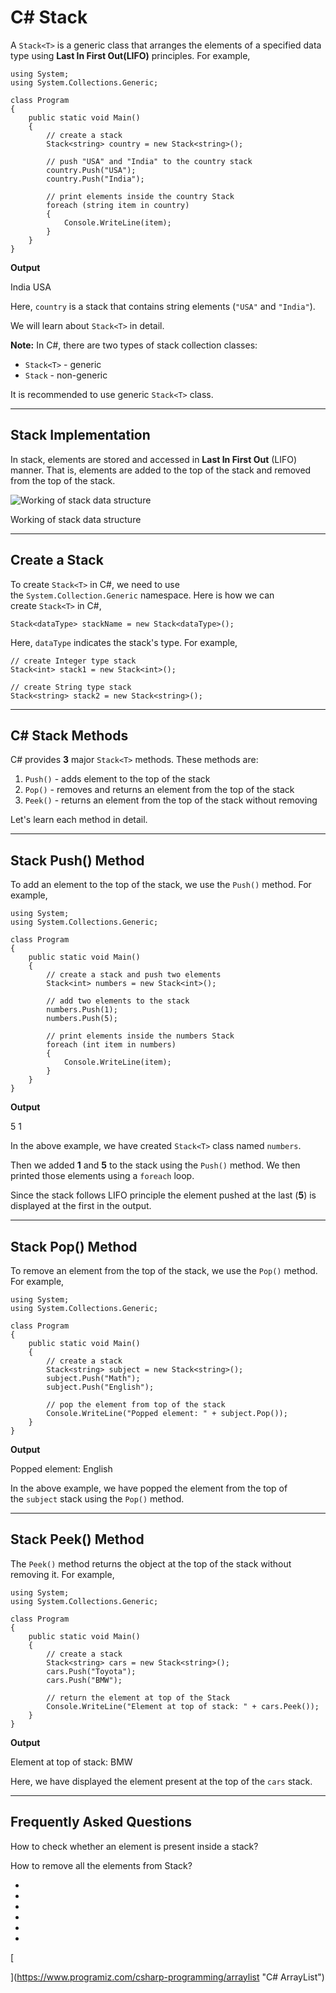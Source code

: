 # C# Stack<T>

A `Stack<T>` is a generic class that arranges the elements of a specified data type using **Last In First Out(LIFO)** principles. For example,

```
using System;
using System.Collections.Generic;

class Program
{
    public static void Main()
    {
        // create a stack 
        Stack<string> country = new Stack<string>();

        // push "USA" and "India" to the country stack
        country.Push("USA");
        country.Push("India");

        // print elements inside the country Stack 
        foreach (string item in country)
        {
            Console.WriteLine(item);
        }
    }
}
```

**Output**

India
USA

Here, `country` is a stack that contains string elements (`"USA"` and `"India"`).

We will learn about `Stack<T>` in detail.

**Note:** In C#, there are two types of stack collection classes:

- `Stack<T>` - generic
- `Stack` - non-generic

It is recommended to use generic `Stack<T>` class.

---

## Stack Implementation

In stack, elements are stored and accessed in **Last In First Out** (LIFO) manner. That is, elements are added to the top of the stack and removed from the top of the stack.

![Working of stack data structure](https://www.programiz.com/sites/tutorial2program/files/csharp-stack-implementation.png "Working of stack data structure")

Working of stack data structure

---

## Create a Stack

To create `Stack<T>` in C#, we need to use the `System.Collection.Generic` namespace. Here is how we can create `Stack<T>` in C#,

```
Stack<dataType> stackName = new Stack<dataType>();
```

Here, `dataType` indicates the stack's type. For example,

```
// create Integer type stack
Stack<int> stack1 = new Stack<int>();

// create String type stack
Stack<string> stack2 = new Stack<string>();
```

---

## C# Stack Methods

C# provides **3** major `Stack<T>` methods. These methods are:

1. `Push()` - adds element to the top of the stack
2. `Pop()` - removes and returns an element from the top of the stack
3. `Peek()` - returns an element from the top of the stack without removing

Let's learn each method in detail.

---

## Stack Push() Method

To add an element to the top of the stack, we use the `Push()` method. For example,

```
using System;
using System.Collections.Generic;

class Program
{
    public static void Main()
    {
        // create a stack and push two elements 
        Stack<int> numbers = new Stack<int>();

        // add two elements to the stack
        numbers.Push(1);
        numbers.Push(5);

        // print elements inside the numbers Stack 
        foreach (int item in numbers)
        {
            Console.WriteLine(item);
        }
    }
}
```

**Output**

5
1

In the above example, we have created `Stack<T>` class named `numbers`.

Then we added **1** and **5** to the stack using the `Push()` method. We then printed those elements using a `foreach` loop.

Since the stack follows LIFO principle the element pushed at the last (**5**) is displayed at the first in the output.

---

## Stack Pop() Method

To remove an element from the top of the stack, we use the `Pop()` method. For example,

```
using System;
using System.Collections.Generic;

class Program
{
    public static void Main()
    {
        // create a stack  
        Stack<string> subject = new Stack<string>();
        subject.Push("Math");
        subject.Push("English");

        // pop the element from top of the stack 
        Console.WriteLine("Popped element: " + subject.Pop());
    }
}
```

**Output**

Popped element: English

In the above example, we have popped the element from the top of the `subject` stack using the `Pop()` method.

---

## Stack Peek() Method

The `Peek()` method returns the object at the top of the stack without removing it. For example,

```
using System;
using System.Collections.Generic;

class Program
{
    public static void Main()
    {
        // create a stack  
        Stack<string> cars = new Stack<string>();
        cars.Push("Toyota");
        cars.Push("BMW");

        // return the element at top of the Stack 
        Console.WriteLine("Element at top of stack: " + cars.Peek());
    }
}
```

**Output**

Element at top of stack: BMW

Here, we have displayed the element present at the top of the `cars` stack.

---

## Frequently Asked Questions

How to check whether an element is present inside a stack?

How to remove all the elements from Stack?

- [](https://www.programiz.com/csharp-programming/stack#stack-implementation)
- [](https://www.programiz.com/csharp-programming/stack#create-a-stack)
- [](https://www.programiz.com/csharp-programming/stack#stack-methods)
- [](https://www.programiz.com/csharp-programming/stack#push()-method)
- [](https://www.programiz.com/csharp-programming/stack#pop()-method)
- [](https://www.programiz.com/csharp-programming/stack#peek()-method)

[

  


](https://www.programiz.com/csharp-programming/arraylist "C# ArrayList")